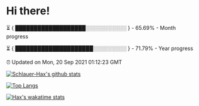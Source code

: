 # Hi there!

⏳ { ███████████████████░░░░░░░░░░░ } - 65.69% - Month progress

⏳ { █████████████████████░░░░░░░░░ } - 71.79% - Year progress

⏰ Updated on Mon, 20 Sep 2021 01:12:23 GMT


[![Schlauer-Hax's github stats](https://github-readme-stats.vercel.app/api?username=Schlauer-Hax&show_icons=true&theme=dark&count_private=true)](https://github.com/Schlauer-Hax)


[![Top Langs](https://github-readme-stats.vercel.app/api/top-langs/?username=Schlauer-Hax&layout=compact&theme=dark)](https://github.com/Schlauer-Hax?tab=repositories)


[![Hax's wakatime stats](https://github-readme-stats.vercel.app/api/wakatime?username=Hax&theme=dark)](https://wakatime.com/@Hax)

